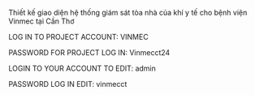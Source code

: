 Thiết kế giao diện hệ thống giám sát tòa nhà của khí y tế cho bệnh viện Vinmec tại Cần Thơ

LOG IN TO PROJECT ACCOUNT: VINMEC

PASSWORD FOR PROJECT LOG IN: Vinmecct24

LOGIN TO YOUR ACCOUNT TO EDIT: admin

PASSWORD LOG IN EDIT: vinmecct
